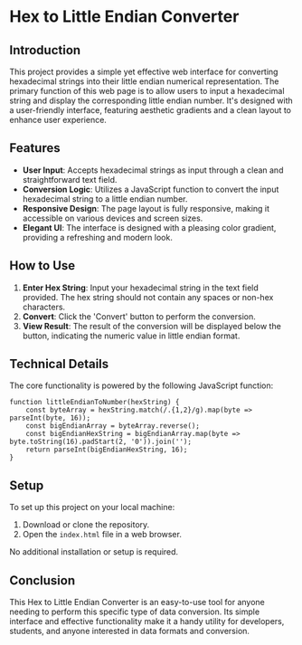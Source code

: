 # Hex to Little Endian Converter

## Introduction

This project provides a simple yet effective web interface for converting hexadecimal strings into their little endian numerical representation. The primary function of this web page is to allow users to input a hexadecimal string and display the corresponding little endian number. It's designed with a user-friendly interface, featuring aesthetic gradients and a clean layout to enhance user experience.

## Features

- **User Input**: Accepts hexadecimal strings as input through a clean and straightforward text field.
- **Conversion Logic**: Utilizes a JavaScript function to convert the input hexadecimal string to a little endian number.
- **Responsive Design**: The page layout is fully responsive, making it accessible on various devices and screen sizes.
- **Elegant UI**: The interface is designed with a pleasing color gradient, providing a refreshing and modern look.

## How to Use

1. **Enter Hex String**: Input your hexadecimal string in the text field provided. The hex string should not contain any spaces or non-hex characters.
2. **Convert**: Click the 'Convert' button to perform the conversion.
3. **View Result**: The result of the conversion will be displayed below the button, indicating the numeric value in little endian format.

## Technical Details

The core functionality is powered by the following JavaScript function:

```
function littleEndianToNumber(hexString) {
    const byteArray = hexString.match(/.{1,2}/g).map(byte => parseInt(byte, 16));
    const bigEndianArray = byteArray.reverse();
    const bigEndianHexString = bigEndianArray.map(byte => byte.toString(16).padStart(2, '0')).join('');
    return parseInt(bigEndianHexString, 16);
}
```

## Setup

To set up this project on your local machine:

1. Download or clone the repository.
2. Open the `index.html` file in a web browser.

No additional installation or setup is required.

## Conclusion

This Hex to Little Endian Converter is an easy-to-use tool for anyone needing to perform this specific type of data conversion. Its simple interface and effective functionality make it a handy utility for developers, students, and anyone interested in data formats and conversion.
